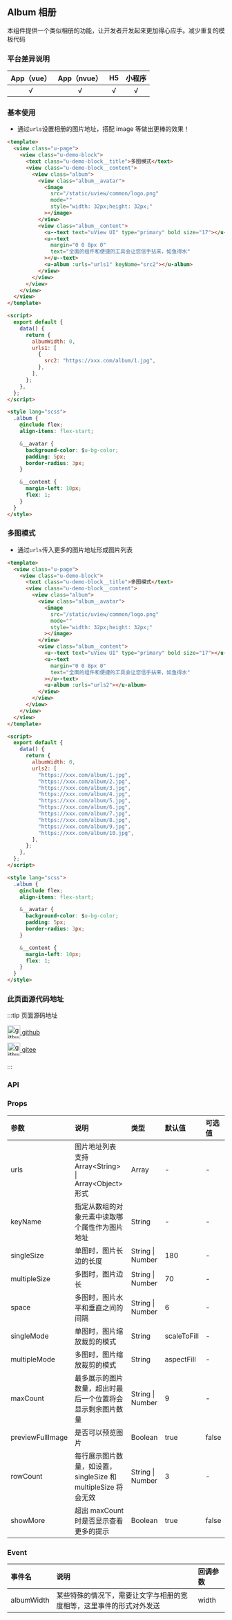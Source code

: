 ## Album 相册 <to-api/>

<demo-model url="/pages/componentsC/album/album"></demo-model>

本组件提供一个类似相册的功能，让开发者开发起来更加得心应手。减少重复的模板代码

### 平台差异说明

| App（vue） | App（nvue） | H5  | 小程序 |
| :--------: | :---------: | :-: | :----: |
|     √      |      √      |  √  |   √    |

### 基本使用

- 通过`urls`设置相册的图片地址，搭配 image 等做出更棒的效果！

```html
<template>
  <view class="u-page">
    <view class="u-demo-block">
      <text class="u-demo-block__title">多图模式</text>
      <view class="u-demo-block__content">
        <view class="album">
          <view class="album__avatar">
            <image
              src="/static/uview/common/logo.png"
              mode=""
              style="width: 32px;height: 32px;"
            ></image>
          </view>
          <view class="album__content">
            <u--text text="uView UI" type="primary" bold size="17"></u--text>
            <u--text
              margin="0 0 8px 0"
              text="全面的组件和便捷的工具会让您信手拈来，如鱼得水"
            ></u--text>
            <u-album :urls="urls1" keyName="src2"></u-album>
          </view>
        </view>
      </view>
    </view>
  </view>
</template>

<script>
  export default {
    data() {
      return {
        albumWidth: 0,
        urls1: [
          {
            src2: "https://xxx.com/album/1.jpg",
          },
        ],
      };
    },
  };
</script>

<style lang="scss">
  .album {
    @include flex;
    align-items: flex-start;

    &__avatar {
      background-color: $u-bg-color;
      padding: 5px;
      border-radius: 3px;
    }

    &__content {
      margin-left: 10px;
      flex: 1;
    }
  }
</style>
```

### 多图模式

- 通过`urls`传入更多的图片地址形成图片列表

```html
<template>
  <view class="u-page">
    <view class="u-demo-block">
      <text class="u-demo-block__title">多图模式</text>
      <view class="u-demo-block__content">
        <view class="album">
          <view class="album__avatar">
            <image
              src="/static/uview/common/logo.png"
              mode=""
              style="width: 32px;height: 32px;"
            ></image>
          </view>
          <view class="album__content">
            <u--text text="uView UI" type="primary" bold size="17"></u--text>
            <u--text
              margin="0 0 8px 0"
              text="全面的组件和便捷的工具会让您信手拈来，如鱼得水"
            ></u--text>
            <u-album :urls="urls2"></u-album>
          </view>
        </view>
      </view>
    </view>
  </view>
</template>

<script>
  export default {
    data() {
      return {
        albumWidth: 0,
        urls2: [
          "https://xxx.com/album/1.jpg",
          "https://xxx.com/album/2.jpg",
          "https://xxx.com/album/3.jpg",
          "https://xxx.com/album/4.jpg",
          "https://xxx.com/album/5.jpg",
          "https://xxx.com/album/6.jpg",
          "https://xxx.com/album/7.jpg",
          "https://xxx.com/album/8.jpg",
          "https://xxx.com/album/9.jpg",
          "https://xxx.com/album/10.jpg",
        ],
      };
    },
  };
</script>

<style lang="scss">
  .album {
    @include flex;
    align-items: flex-start;

    &__avatar {
      background-color: $u-bg-color;
      padding: 5px;
      border-radius: 3px;
    }

    &__content {
      margin-left: 10px;
      flex: 1;
    }
  }
</style>
```

### 此页面源代码地址

:::tip 页面源码地址
<br/>

<a href="https://github.com/umicro/uView2.0/blob/master/pages/componentsC/album/album.nvue" target="_blank" style="display: flex;align-items: center">
   <img height="30" src="https://vkceyugu.cdn.bspapp.com/VKCEYUGU-8f7e1d02-dcb1-46ba-90db-ae32fea44f22/4b2bf3e5-68ad-4a15-b0d1-00b7a5246eab.png" title="github" width="30"/>&nbsp;github
</a>

<a href="https://gitee.com/umicro/uView2.0/blob/master/pages/componentsC/album/album.nvue" target="_blank" style="display: flex;align-items: center;margin-top: 10px">
   <img height="30" src="https://vkceyugu.cdn.bspapp.com/VKCEYUGU-8f7e1d02-dcb1-46ba-90db-ae32fea44f22/0d0bc2dc-64e3-4ea1-a641-9c23d198e36d.png" title="github" width="30"/>&nbsp;gitee
</a>

<br/>
:::

### API

### Props

| 参数             | 说明                                                          | 类型                 | 默认值      | 可选值 |
| :--------------- | :------------------------------------------------------------ | :------------------- | :---------- | :----- |
| urls             | 图片地址列表 支持 Array\<String\> &#124; Array\<Object\>形式  | Array                | -           | -      |
| keyName          | 指定从数组的对象元素中读取哪个属性作为图片地址                | String               | -           | -      |
| singleSize       | 单图时，图片长边的长度                                        | String &#124; Number | 180         | -      |
| multipleSize     | 多图时，图片边长                                              | String &#124; Number | 70          | -      |
| space            | 多图时，图片水平和垂直之间的间隔                              | String &#124; Number | 6           | -      |
| singleMode       | 单图时，图片缩放裁剪的模式                                    | String               | scaleToFill | -      |
| multipleMode     | 多图时，图片缩放裁剪的模式                                    | String               | aspectFill  | -      |
| maxCount         | 最多展示的图片数量，超出时最后一个位置将会显示剩余图片数量    | String &#124; Number | 9           | -      |
| previewFullImage | 是否可以预览图片                                              | Boolean              | true        | false  |
| rowCount         | 每行展示图片数量，如设置，singleSize 和 multipleSize 将会无效 | String &#124; Number | 3           | -      |
| showMore         | 超出 maxCount 时是否显示查看更多的提示                        | Boolean              | true        | false  |

### Event

| 事件名     | 说明                                                                 | 回调参数 |
| :--------- | :------------------------------------------------------------------- | :------- |
| albumWidth | 某些特殊的情况下，需要让文字与相册的宽度相等，这里事件的形式对外发送 | width    |
